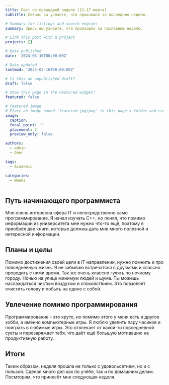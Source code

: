 ```yaml
---
title: Пост по прошедшей неделе (11-17 марта)
subtitle: Сейчас вы узнаете, что произошло за последнюю неделю.

# Summary for listings and search engines
summary: Здесь вы узнаете, что произошло за последнюю неделю.

# Link this post with a project
projects: []

# Date published
date: '2024-03-16T00:00:00Z'

# Date updated
lastmod: '2024-03-16T00:00:00Z'

# Is this an unpublished draft?
draft: false

# Show this page in the Featured widget?
featured: false

# Featured image
# Place an image named `featured.jpg/png` in this page's folder and customize its options here.
image:
  caption:
  focal_point: ''
  placement: 2
  preview_only: false

authors:
  - admin
  - Олег

tags:
  - Academic

categories:
  - Weeks
---
```


## Путь начинающего программиста

Мне очень интересна сфера IT и непосредственно само программирование. Я начал изучать C++, но понял, что помимо информации из университета мне нужно что-то ещё, поэтому я приобрёл две книги, которые должны дать мне много полезной и интересной информации.


## Планы и целы

Помимо достижения своей цели в IT направлении, нужно помнить и про повседневную жизнь. Я не забываю встречатсья с друзьями и классно проводить с ними время. Так же очень классно гулять по ночному городу. Ночью на улице минимум людей и шума. Ты можешь наслаждаться чистым воздухом и спокойствием. Это повзоляет очистить голову и побыть на едине с собой.


## Увлечение помимо программирования

Программирование - это круто, но помимо этого у меня есть и другое хобби, а именно компьютерные игры. Я люблю уделить пару часиков и поиграть в любимые игры. Это отвлекает от какой-то повседневной суеты и перезаряжает тебя, что даёт ещё большую мотивацию на продуктивную работу.


## Итоги

Таким образом, неделя прошла не только с удовольсвтием, но и с пользой. Сделал много дел как по учёбе, так и по домашним делам. Посмторим, что принесёт мне следующая неделя.
